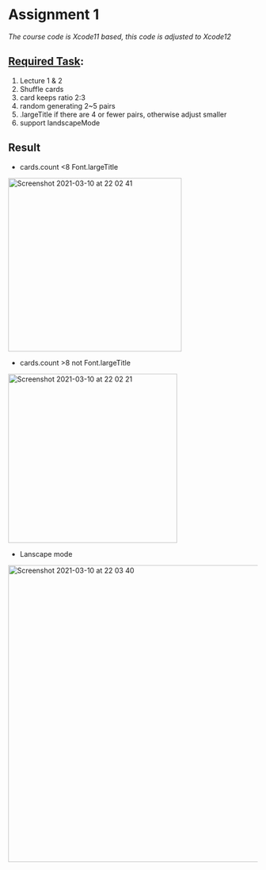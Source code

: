 # Assignment 1 

*The course code is Xcode11 based, this code is adjusted to Xcode12*

## [Required Task](https://cs193p.sites.stanford.edu/sites/g/files/sbiybj16636/files/media/file/a1.pdf):
1. Lecture 1 & 2
2. Shuffle cards
3. card keeps ratio 2:3
4. random generating 2~5 pairs
5. .largeTitle if there are 4 or fewer pairs, otherwise adjust smaller
6. support landscapeMode



## Result
* cards.count <8 Font.largeTitle
<img width="350" alt="Screenshot 2021-03-10 at 22 02 41" src="https://user-images.githubusercontent.com/51903219/110700456-43873280-81f0-11eb-9ea9-b5359942a6d4.png">

* cards.count >8 not Font.largeTitle
<img width="341" alt="Screenshot 2021-03-10 at 22 02 21" src="https://user-images.githubusercontent.com/51903219/110700464-4550f600-81f0-11eb-9a0d-98883f97d221.png">

* Lanscape mode 
<img width="599" alt="Screenshot 2021-03-10 at 22 03 40" src="https://user-images.githubusercontent.com/51903219/110700451-42560580-81f0-11eb-80f8-c858e9f4c219.png">
